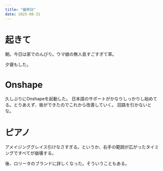 ```yaml
---
title: "最終日"
date: 2025-08-31
---
```



# 起きて
朝。今日は家でのんびり。ウマ娘の無人島すごすぎて草。

夕寝もした。

# Onshape
久しぶりにOnshapeを起動した。
日本語のサポートがかなりしっかりし始めてる。とりあえず、板ができたのでこれから改善していく。
回路を引かないとな。

# ピアノ
アメイジンググレイス引けなさすぎる。というか、右手の範囲が広がったタイミングですべてが崩壊する。

後、ロリータのブランドに詳しくなった。そういうこともある。